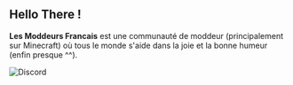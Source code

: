 ## Hello There !

**Les Moddeurs Francais** est une communauté de moddeur (principalement sur Minecraft) où tous le monde s'aide dans la joie et la bonne humeur (enfin presque ^^).


![Discord](https://img.shields.io/discord/700061920170082314?color=a4b8ff&label=Serveur%20Discord&style=for-the-badge)
